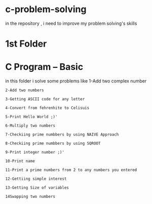 # c-problem-solving
in the repository , i need to improve my problem solving's skills  

# 1st Folder
# C Program – Basic
in this folder i solve some problems like
    1-Add two complex number
    
    2-Add two numbers
    
    3-Getting ASCII code for any letter
    
    4-Convert from fehrenhite to Celisuis
    
    5-Print Hello World ;)'
    
    6-Multiply two numbers
    
    7-Checkiing prime numbbers by using NAIVE Approach
    
    8-Checkiing prime numbbers by using SQROOT
    
    9-Print integer number ;)'
    
    10-Print name
    
    11-Print a prime numbers from 2 to any numbers you entered
    
    12-Gettiing simple interest
    
    13-Getting Size of variables
    
    14Swapping two numbers



